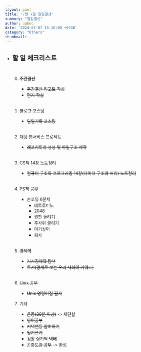```yaml
---
layout: post
title: "7월 7일 일일결산"
summary: "일일결산"
author: upked
date: '2024-07-07 16:10:00 +0930'
category: "Others"
thumbnail:
---
```


- ## 할 일 체크리스트<br/><br/>

    0. ~~주간결산~~
        - ~~주간결산 리포트 작성~~
        - ~~편지 작성~~<br/><br/>

    1. ~~블로그 포스팅~~
        - ~~일일기록 포스팅~~<br/><br/>


    2. ~~채팅 웹서비스 프로젝트~~
        - ~~레포지토리 생성 및 파일구조 제작~~<br/><br/>

    3. ~~CS책 14장 노트정리~~
        - ~~컴퓨터 구조와 프로그래밍 14장(데이터 구조와 처리) 노트정리~~<br/><br/>


    4. PS책 공부
        - 손코딩 6문제
            - 테트로미노
            - 2048
            - 원판 돌리기
            - 주사위 굴리기
            - 아기상어
            - 퇴사<br/><br/>


    5. ~~경제학~~
        - ~~거시경제학 탐색~~
        - ~~독서(경제로 보는 우리 사회의 키워드)~~<br/><br/>


    6. ~~Unix 공부~~
        - ~~Unix 명령어집 필사~~

    7. 기타
        - ~~운동(30분 이상)~~ -> 체단실
        - ~~영어공부~~
        - ~~저녁연등 참여하기~~
        - ~~일기쓰기~~
        - ~~컴활 실기책 택배~~
        - ~~곤충도감 공부~~ -> 완성


